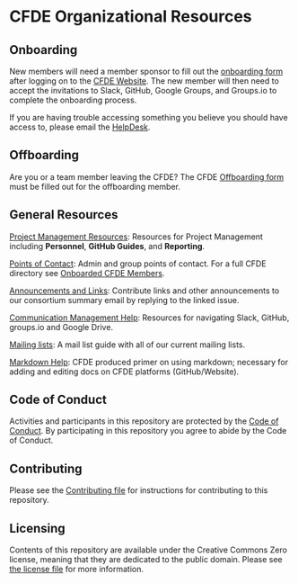 # CFDE Organizational Resources

## Onboarding

New members will need a member sponsor to fill out the [onboarding form](https://www.nih-cfde.org/onboarding-form/) after logging on to the [CFDE Website](https://www.nih-cfde.org/). The new member will then need to accept the invitations to Slack, GitHub, Google Groups, and Groups.io to complete the onboarding process. 

If you are having trouble accessing something you believe you should have access to, please
email the [HelpDesk](mailto:support@cfde.atlassian.net).

## Offboarding

Are you or a team member leaving the CFDE? The CFDE [Offboarding form](https://www.nih-cfde.org/offboarding-form/) must be filled out for the offboarding member. 

## General Resources

[Project Management Resources](/projectmanagement/README.md): Resources for Project Management including <b>Personnel</b>, <b>GitHub Guides</b>, and <b>Reporting</b>.

[Points of Contact](PointsOfContact.md): Admin and group points of contact. For a full CFDE directory see [Onboarded CFDE Members](https://docs.google.com/spreadsheets/d/16JcTqlkCRPqrSnykqshrVM2XLf_3HJJiPpAb7qBaOug/edit?usp=sharing).

[Announcements and Links](https://github.com/nih-cfde/Announcements/issues?utf8=%E2%9C%93&q=is%3Aissue+is%3Aopen+Announcements): 
Contribute links and other announcements to our consortium summary email by replying to the linked issue.

[Communication Management Help](CommunicationManagementHelp.md): Resources for navigating Slack, GitHub, groups.<span></span>io and Google Drive.

[Mailing lists](MailingLists.md): A mail list guide with all of our current mailing lists.

[Markdown Help](MarkdownHelp.md): CFDE produced primer on using markdown; necessary for adding and editing docs on CFDE platforms (GitHub/Website).

## Code of Conduct

Activities and participants in this repository are protected by the
[Code of Conduct](./CODEOFCONDUCT.md). By participating in this
repository you agree to abide by the Code of Conduct.

## Contributing

Please see the [Contributing file](./CONTRIBUTING.md) for instructions
for contributing to this repository.

## Licensing

Contents of this repository are available under the Creative Commons
Zero license, meaning that they are dedicated to the public domain.
Please see [the license file](./LICENSE.md) for more information.
